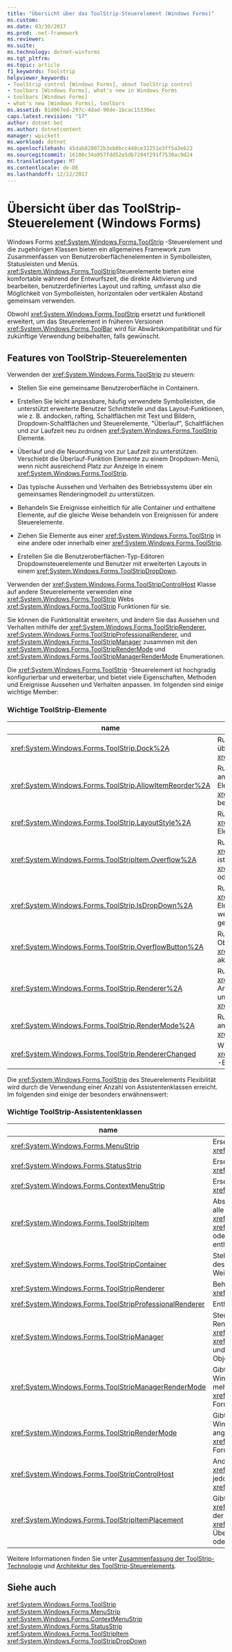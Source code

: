 ```yaml
---
title: "Übersicht über das ToolStrip-Steuerelement (Windows Forms)"
ms.custom: 
ms.date: 03/30/2017
ms.prod: .net-framework
ms.reviewer: 
ms.suite: 
ms.technology: dotnet-winforms
ms.tgt_pltfrm: 
ms.topic: article
f1_keywords: Toolstrip
helpviewer_keywords:
- ToolStrip control [Windows Forms], about ToolStrip control
- toolbars [Windows Forms], what's new in Windows Forms
- toolbars [Windows Forms]
- what's new [Windows Forms], toolbars
ms.assetid: 81d067ed-297c-4dad-90de-1bcac15336ec
caps.latest.revision: "17"
author: dotnet-bot
ms.author: dotnetcontent
manager: wpickett
ms.workload: dotnet
ms.openlocfilehash: 45dab820072b3eb0bcc448ce32251e3ff5a3e622
ms.sourcegitcommit: 16186c34a957fdd52e5db7294f291f7530ac9d24
ms.translationtype: MT
ms.contentlocale: de-DE
ms.lasthandoff: 12/22/2017
---
```

# <a name="toolstrip-control-overview-windows-forms"></a>Übersicht über das ToolStrip-Steuerelement (Windows Forms)
Windows Forms <xref:System.Windows.Forms.ToolStrip> -Steuerelement und die zugehörigen Klassen bieten ein allgemeines Framework zum Zusammenfassen von Benutzeroberflächenelementen in Symbolleisten, Statusleisten und Menüs. <xref:System.Windows.Forms.ToolStrip>Steuerelemente bieten eine komfortable während der Entwurfszeit, die direkte Aktivierung und bearbeiten, benutzerdefiniertes Layout und rafting, umfasst also die Möglichkeit von Symbolleisten, horizontalen oder vertikalen Abstand gemeinsam verwenden.  
  
 Obwohl <xref:System.Windows.Forms.ToolStrip> ersetzt und funktionell erweitert, um das Steuerelement in früheren Versionen <xref:System.Windows.Forms.ToolBar> wird für Abwärtskompatibilität und für zukünftige Verwendung beibehalten, falls gewünscht.  
  
## <a name="features-of-the-toolstrip-controls"></a>Features von ToolStrip-Steuerelementen  
 Verwenden der <xref:System.Windows.Forms.ToolStrip> zu steuern:  
  
-   Stellen Sie eine gemeinsame Benutzeroberfläche in Containern.  
  
-   Erstellen Sie leicht anpassbare, häufig verwendete Symbolleisten, die unterstützt erweiterte Benutzer Schnittstelle und das Layout-Funktionen, wie z. B. andocken, rafting, Schaltflächen mit Text und Bildern, Dropdown-Schaltflächen und Steuerelemente, "Überlauf", Schaltflächen und zur Laufzeit neu zu ordnen <xref:System.Windows.Forms.ToolStrip> Elemente.  
  
-   Überlauf und die Neuordnung von zur Laufzeit zu unterstützen. Verschiebt die Überlauf-Funktion Elemente zu einem Dropdown-Menü, wenn nicht ausreichend Platz zur Anzeige in einem <xref:System.Windows.Forms.ToolStrip>.  
  
-   Das typische Aussehen und Verhalten des Betriebssystems über ein gemeinsames Renderingmodell zu unterstützen.  
  
-   Behandeln Sie Ereignisse einheitlich für alle Container und enthaltene Elemente, auf die gleiche Weise behandeln von Ereignissen für andere Steuerelemente.  
  
-   Ziehen Sie Elemente aus einer <xref:System.Windows.Forms.ToolStrip> in eine andere oder innerhalb einer <xref:System.Windows.Forms.ToolStrip>.  
  
-   Erstellen Sie die Benutzeroberflächen-Typ-Editoren Dropdownsteuerelemente und Benutzer mit erweiterten Layouts in einem <xref:System.Windows.Forms.ToolStripDropDown>.  
  
 Verwenden der <xref:System.Windows.Forms.ToolStripControlHost> Klasse auf andere Steuerelemente verwenden eine <xref:System.Windows.Forms.ToolStrip> Webs <xref:System.Windows.Forms.ToolStrip> Funktionen für sie.  
  
 Sie können die Funktionalität erweitern, und ändern Sie das Aussehen und Verhalten mithilfe der <xref:System.Windows.Forms.ToolStripRenderer>, <xref:System.Windows.Forms.ToolStripProfessionalRenderer>, und <xref:System.Windows.Forms.ToolStripManager> zusammen mit den <xref:System.Windows.Forms.ToolStripRenderMode> und <xref:System.Windows.Forms.ToolStripManagerRenderMode> Enumerationen.  
  
 Die <xref:System.Windows.Forms.ToolStrip> -Steuerelement ist hochgradig konfigurierbar und erweiterbar, und bietet viele Eigenschaften, Methoden und Ereignisse Aussehen und Verhalten anpassen. Im folgenden sind einige wichtige Member:  
  
### <a name="important-toolstrip-members"></a>Wichtige ToolStrip-Elemente  
  
|name|Beschreibung|  
|----------|-----------------|  
|<xref:System.Windows.Forms.ToolStrip.Dock%2A>|Ruft ab oder legt fest, welche Rand des übergeordneten Containers ein <xref:System.Windows.Forms.ToolStrip> angedockt ist.|  
|<xref:System.Windows.Forms.ToolStrip.AllowItemReorder%2A>|Ruft einen Wert ab bzw. legt einen Wert fest, der angibt, ob Drag & Drop und die Neuanordnung von Elementen von der <xref:System.Windows.Forms.ToolStrip>-Klasse privat behandelt werden.|  
|<xref:System.Windows.Forms.ToolStrip.LayoutStyle%2A>|Ruft ab oder legt einen Wert, der angibt, wie die <xref:System.Windows.Forms.ToolStrip> enthaltenen Elemente angeordnet.|  
|<xref:System.Windows.Forms.ToolStripItem.Overflow%2A>|Ruft ab oder legt sie fest, ob eine <xref:System.Windows.Forms.ToolStripItem> angefügt ist die <xref:System.Windows.Forms.ToolStrip> oder <xref:System.Windows.Forms.ToolStripOverflowButton> oder zwischen den beiden float können.|  
|<xref:System.Windows.Forms.ToolStrip.IsDropDown%2A>|Ruft einen Wert, der angibt, ob ein <xref:System.Windows.Forms.ToolStripItem> andere Elemente in einer Dropdownliste angezeigt Liste, wenn die <xref:System.Windows.Forms.ToolStripItem> geklickt wird.|  
|<xref:System.Windows.Forms.ToolStrip.OverflowButton%2A>|Ruft das <xref:System.Windows.Forms.ToolStripItem>-Objekt ab, das der Überlaufschaltfläche für ein <xref:System.Windows.Forms.ToolStrip>-Objekt mit aktiviertem Überlauf entspricht.|  
|<xref:System.Windows.Forms.ToolStrip.Renderer%2A>|Ruft ab oder legt ihn fest ein <xref:System.Windows.Forms.ToolStripRenderer> zum Anpassen der Darstellung und Verhalten (Aussehen und Verhalten) verwendet eine <xref:System.Windows.Forms.ToolStrip>.|  
|<xref:System.Windows.Forms.ToolStrip.RenderMode%2A>|Ruft ab oder legt die Standardzeichnungsstile anzuwendende der <xref:System.Windows.Forms.ToolStrip>.|  
|<xref:System.Windows.Forms.ToolStrip.RendererChanged>|Wird ausgelöst, wenn die <xref:System.Windows.Forms.ToolStrip.Renderer%2A> -Eigenschaft ändert.|  
  
 Die <xref:System.Windows.Forms.ToolStrip> des Steuerelements Flexibilität wird durch die Verwendung einer Anzahl von Assistentenklassen erreicht. Im folgenden sind einige der besonders erwähnenswert:  
  
### <a name="important-toolstrip-companion-classes"></a>Wichtige ToolStrip-Assistentenklassen  
  
|name|Beschreibung|  
|----------|-----------------|  
|<xref:System.Windows.Forms.MenuStrip>|Ersetzt und funktionell erweitert, um die <xref:System.Windows.Forms.MainMenu> Klasse.|  
|<xref:System.Windows.Forms.StatusStrip>|Ersetzt und funktionell erweitert, um die <xref:System.Windows.Forms.StatusBar> Klasse.|  
|<xref:System.Windows.Forms.ContextMenuStrip>|Ersetzt und funktionell erweitert, um die <xref:System.Windows.Forms.ContextMenu> Klasse.|  
|<xref:System.Windows.Forms.ToolStripItem>|Abstrakte Basisklasse, die Ereignisse und Layout für alle Elemente verwaltet, die eine <xref:System.Windows.Forms.ToolStrip>, <xref:System.Windows.Forms.ToolStripControlHost>, oder <xref:System.Windows.Forms.ToolStripDropDown> enthalten können.|  
|<xref:System.Windows.Forms.ToolStripContainer>|Stellt einen Container mit einem Bereich auf jeder Seite des Formulars in der Steuerelemente auf verschiedene Weise angeordnet werden können.|  
|<xref:System.Windows.Forms.ToolStripRenderer>|Behandelt die Zeichnungsfunktion für <xref:System.Windows.Forms.ToolStrip> Objekte.|  
|<xref:System.Windows.Forms.ToolStripProfessionalRenderer>|Enthält die Darstellung von Microsoft Office-Stil.|  
|<xref:System.Windows.Forms.ToolStripManager>|Steuerelemente <xref:System.Windows.Forms.ToolStrip> Rendering und rafting und das Zusammenführen von <xref:System.Windows.Forms.MenuStrip>, <xref:System.Windows.Forms.ToolStripDropDownMenu>, und <xref:System.Windows.Forms.ToolStripMenuItem> Objekte.|  
|<xref:System.Windows.Forms.ToolStripManagerRenderMode>|Gibt das Zeichnen-Format (Benutzerdefiniert, Windows XP oder Microsoft Office Professional) mit mehreren angewendet <xref:System.Windows.Forms.ToolStrip> in einem Formular enthaltenen Objekte.|  
|<xref:System.Windows.Forms.ToolStripRenderMode>|Gibt das Zeichnen-Format (Benutzerdefiniert, Windows XP oder Microsoft Office Professional) angewendet werden, um eine <xref:System.Windows.Forms.ToolStrip> in einem Formular enthaltene Objekt.|  
|<xref:System.Windows.Forms.ToolStripControlHost>|Andere Steuerelemente, die nicht speziell sind hostet <xref:System.Windows.Forms.ToolStrip> Steuerelemente jedoch für den Sie möchten <xref:System.Windows.Forms.ToolStrip> Funktionalität.|  
|<xref:System.Windows.Forms.ToolStripItemPlacement>|Gibt an, ob eine <xref:System.Windows.Forms.ToolStripItem> wird auf der Hauptseite angeordnet werden, <xref:System.Windows.Forms.ToolStrip>, in der Überlaufspalte <xref:System.Windows.Forms.ToolStrip>, oder keines von beiden.|  
  
 Weitere Informationen finden Sie unter [Zusammenfassung der ToolStrip-Technologie](../../../../docs/framework/winforms/controls/toolstrip-technology-summary.md) und [Architektur des ToolStrip-Steuerelements](../../../../docs/framework/winforms/controls/toolstrip-control-architecture.md).  
  
## <a name="see-also"></a>Siehe auch  
 <xref:System.Windows.Forms.ToolStrip>  
 <xref:System.Windows.Forms.MenuStrip>  
 <xref:System.Windows.Forms.ContextMenuStrip>  
 <xref:System.Windows.Forms.StatusStrip>  
 <xref:System.Windows.Forms.ToolStripItem>  
 <xref:System.Windows.Forms.ToolStripDropDown>
